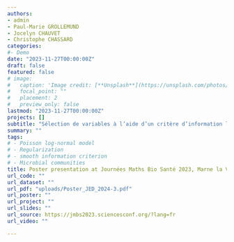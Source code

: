 ```yaml
---
authors:
- admin
- Paul-Marie GROLLEMUND
- Jocelyn CHAUVET
- Christophe CHASSARD
categories:
#- Demo
date: "2023-11-27T00:00:00Z"
draft: false
featured: false
# image:
#   caption: 'Image credit: [**Unsplash**](https://unsplash.com/photos/CpkOjOcXdUY)'
#   focal_point: ""
#   placement: 2
#   preview_only: false
lastmod: "2023-11-27T00:00:00Z"
projects: []
subtitle: "Sélection de variables à l’aide d’un critère d’information lissé dans un modèle poisson log-normal"
summary: ""
tags:
# - Poisson log-normal model
# - Regularization
# - smooth information criterion
# - Microbial communities
title: Poster presentation at Journées Maths Bio Santé 2023, Marne la Vallée (France).
url_code: ""
url_dataset: ""
url_pdf: "uploads/Poster_JED_2024-3.pdf"
url_poster: ""
url_project: ""
url_slides: ""
url_source: https://jmbs2023.sciencesconf.org/?lang=fr
url_video: ""

---
```



